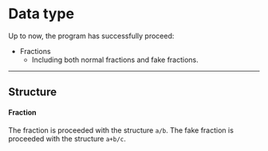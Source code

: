 # Data type 

Up to now, the program has successfully proceed:

- Fractions
  - Including both normal fractions and fake fractions.

---
## Structure

#### Fraction
The fraction is proceeded with the structure `a/b`.
The fake fraction is proceeded with the structure `a+b/c`.